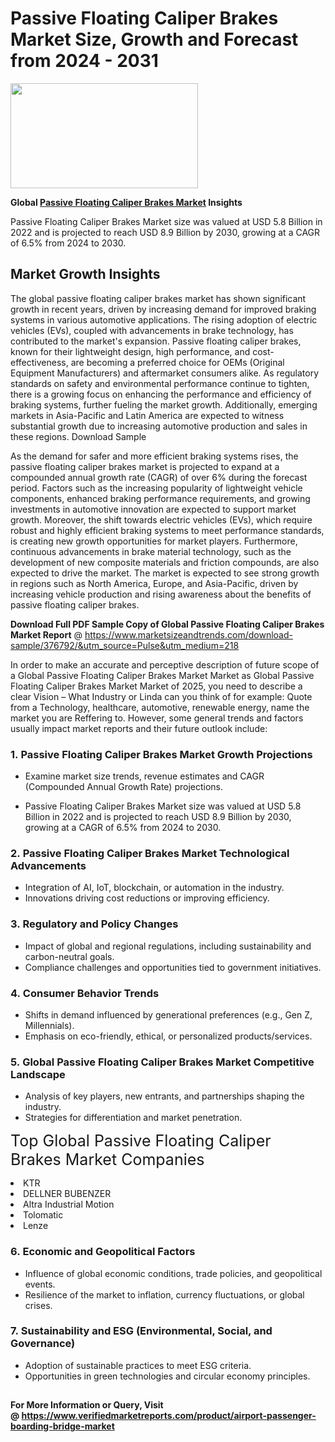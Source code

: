 <H1>Passive Floating Caliper Brakes Market Size, Growth and Forecast from 2024 - 2031</H1><img class="aligncenter size-medium wp-image-584254" src="https://thirdeyenews.in/wp-content/uploads/2024/09/Global-Market-Research-300x168.jpeg" alt="" width="300" height="168" /><p><strong>Global&nbsp;<a href="https://www.marketsizeandtrends.com/download-sample/376792/&amp;utm_source=Pulse&amp;utm_medium=218">Passive Floating Caliper Brakes Market</a> Insights</strong></p><p>Passive Floating Caliper Brakes Market size was valued at USD 5.8 Billion in 2022 and is projected to reach USD 8.9 Billion by 2030, growing at a CAGR of 6.5% from 2024 to 2030.</p><p><h2>Market Growth Insights</h2> <p>The global passive floating caliper brakes market has shown significant growth in recent years, driven by increasing demand for improved braking systems in various automotive applications. The rising adoption of electric vehicles (EVs), coupled with advancements in brake technology, has contributed to the market's expansion. Passive floating caliper brakes, known for their lightweight design, high performance, and cost-effectiveness, are becoming a preferred choice for OEMs (Original Equipment Manufacturers) and aftermarket consumers alike. As regulatory standards on safety and environmental performance continue to tighten, there is a growing focus on enhancing the performance and efficiency of braking systems, further fueling the market growth. Additionally, emerging markets in Asia-Pacific and Latin America are expected to witness substantial growth due to increasing automotive production and sales in these regions. Download Sample</p> <p>As the demand for safer and more efficient braking systems rises, the passive floating caliper brakes market is projected to expand at a compounded annual growth rate (CAGR) of over 6% during the forecast period. Factors such as the increasing popularity of lightweight vehicle components, enhanced braking performance requirements, and growing investments in automotive innovation are expected to support market growth. Moreover, the shift towards electric vehicles (EVs), which require robust and highly efficient braking systems to meet performance standards, is creating new growth opportunities for market players. Furthermore, continuous advancements in brake material technology, such as the development of new composite materials and friction compounds, are also expected to drive the market. The market is expected to see strong growth in regions such as North America, Europe, and Asia-Pacific, driven by increasing vehicle production and rising awareness about the benefits of passive floating caliper brakes. </p><p><span class=""><strong>Download Full PDF Sample Copy of Global Passive Floating Caliper Brakes Market Report</strong> @ <a href="https://www.marketsizeandtrends.com/download-sample/376792/&amp;utm_source=Pulse&amp;utm_medium=218" target="_blank">https://www.marketsizeandtrends.com/download-sample/376792/&amp;utm_source=Pulse&amp;utm_medium=218</a></span></p><p>In order to make an accurate and perceptive description of future scope of a Global&nbsp;Passive Floating Caliper Brakes Market Market as Global&nbsp;Passive Floating Caliper Brakes Market Market of 2025, you need to describe a clear Vision &ndash; What Industry or Linda can you think of for example: Quote from a Technology, healthcare, automotive, renewable energy, name the market you are Reffering to. However, some general trends and factors usually impact market reports and their future outlook include:</p><h3>1.&nbsp;<strong>Passive Floating Caliper Brakes Market Growth Projections</strong></h3><ul><li>Examine market size trends, revenue estimates and CAGR (Compounded Annual Growth Rate) projections.</li><li><p>Passive Floating Caliper Brakes Market size was valued at USD 5.8 Billion in 2022 and is projected to reach USD 8.9 Billion by 2030, growing at a CAGR of 6.5% from 2024 to 2030.</p></li></ul><h3>2.&nbsp;<strong>Passive Floating Caliper Brakes Market Technological Advancements</strong></h3><ul><li>Integration of AI, IoT, blockchain, or automation in the industry.</li><li>Innovations driving cost reductions or improving efficiency.</li></ul><h3>3.&nbsp;<strong>Regulatory and Policy Changes</strong></h3><ul><li>Impact of global and regional regulations, including sustainability and carbon-neutral goals.</li><li>Compliance challenges and opportunities tied to government initiatives.</li></ul><h3>4.&nbsp;<strong>Consumer Behavior Trends</strong></h3><ul><li>Shifts in demand influenced by generational preferences (e.g., Gen Z, Millennials).</li><li>Emphasis on eco-friendly, ethical, or personalized products/services.</li></ul><h3>5.&nbsp;<strong>Global Passive Floating Caliper Brakes Market Competitive Landscape</strong></h3><ul><li>Analysis of key players, new entrants, and partnerships shaping the industry.</li><li>Strategies for differentiation and market penetration.</li></ul><p data-pm-slice="1 1 []"><span style="color: inherit; font-family: inherit; font-size: 25px;">Top Global Passive Floating Caliper Brakes Market Companies</span></p><div class="" data-test-id=""><p><li>KTR</li><li> DELLNER BUBENZER</li><li> Altra Industrial Motion</li><li> Tolomatic</li><li> Lenze</li></p></div><h3>6.&nbsp;<strong>Economic and Geopolitical Factors</strong></h3><ul><li>Influence of global economic conditions, trade policies, and geopolitical events.</li><li>Resilience of the market to inflation, currency fluctuations, or global crises.</li></ul><h3>7.&nbsp;<strong>Sustainability and ESG (Environmental, Social, and Governance)</strong></h3><ul><li>Adoption of sustainable practices to meet ESG criteria.</li><li>Opportunities in green technologies and circular economy principles.</li></ul><h2><strong style="font-size: 14px;">For More Information or Query, Visit @&nbsp;</strong><a style="background-color: #ffffff; font-size: 14px;" href="https://www.marketsizeandtrends.com/report/passive-floating-caliper-brakes-market/" target="_blank">https://www.verifiedmarketreports.com/product/airport-passenger-boarding-bridge-market</a></h2>

